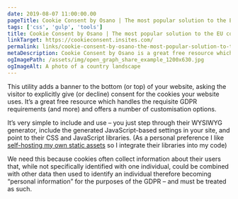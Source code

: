 ```yaml
---
date: 2019-08-07 11:00:00.00
pageTitle: Cookie Consent by Osano | The most popular solution to the EU cookie law
tags: ['css', 'gulp', 'tools']
title: Cookie Consent by Osano | The most popular solution to the EU cookie law
linkTarget: https://cookieconsent.insites.com/
permalink: links/cookie-consent-by-osano-the-most-popular-solution-to-the-eu-cookie-law/index.html
metaDescription: Cookie Consent by Osano is a great free resource which handles the requisite GDPR requirements (and more) and offers a number of customisation options.
ogImagePath: /assets/img/open_graph_share_example_1200x630.jpg
ogImageAlt: A photo of a country landscape
---
```


This utility adds a banner to the bottom (or top) of your website, asking the visitor to explicitly give (or decline) consent for the cookies your website uses. It’s a great free resource which handles the requisite GDPR requirements (and more) and offers a number of customisation options.

It’s very simple to include and use – you just step through their WYSIWYG generator, include the generated JavaScript-based settings in your site, and point to their CSS and JavaScript libraries. (As a personal preference I like [self-hosting my own static assets](https://csswizardry.com/2019/05/self-host-your-static-assets/) so I integrate their libraries into my code)

We need this because cookies often collect information about their users that, while not specifically identified with one individual, could be combined with other data then used to identify an individual therefore becoming “personal information” for the purposes of the GDPR – and must be treated as such.
